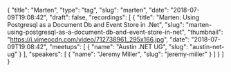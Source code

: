 {
  "title": "Marten",
  "type": "tag",
  "slug": "marten",
  "date": "2018-07-09T19:08:42",
  "draft": false,
  "recordings": [
    {
      "title": "Marten: Using Postgresql as a Document Db and Event Store in .Net",
      "slug": "marten-using-postgresql-as-a-document-db-and-event-store-in-net",
      "thumbnail": "https://i.vimeocdn.com/video/712738961_295x166.jpg",
      "date": "2018-07-09T19:08:42",
      "meetups": [
        {
          "name": "Austin .NET UG",
          "slug": "austin-net-ug"
        }
      ],
      "speakers": [
        {
          "name": "Jeremy Miller",
          "slug": "jeremy-miller"
        }
      ]
    }
  ]
}